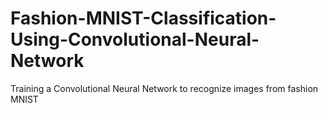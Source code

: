 # Fashion-MNIST-Classification-Using-Convolutional-Neural-Network
Training a Convolutional Neural Network to recognize images from fashion MNIST
